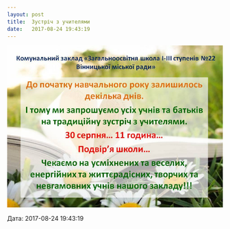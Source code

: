 ```yaml
---
layout: post
title:  Зустріч з учителями
date:   2017-08-24 19:43:19
---
```

![](/assets/tiger-1503592984.jpg)

  
Дата: 2017-08-24 19:43:19